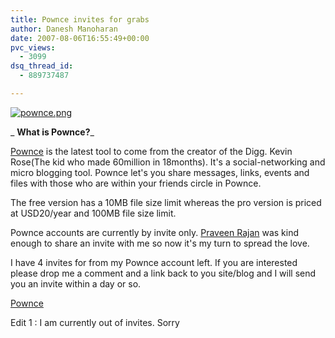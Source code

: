 ```yaml
---
title: Pownce invites for grabs
author: Danesh Manoharan
date: 2007-08-06T16:55:49+00:00
pvc_views:
  - 3099
dsq_thread_id:
  - 889737487

---
```

[![pownce.png][1]][2]

_ **What is Pownce?**_

[Pownce][3] is the latest tool to come from the creator of the Digg. Kevin Rose(The kid who made 60million in 18months). It's a social-networking and micro blogging tool. Pownce let's you share messages, links, events and files with those who are within your friends circle in Pownce.

The free version has a 10MB file size limit whereas the pro version is priced at USD20/year and 100MB file size limit.

Pownce accounts are currently by invite only. [Praveen Rajan][4] was kind enough to share an invite with me so now it's my turn to spread the love.

I have 4 invites for from my Pownce account left. If you are interested please drop me a comment and a link back to you site/blog and I will send you an invite within a day or so.

[Pownce][5]

Edit 1 : I am currently out of invites. Sorry

 [1]: /wp-content/uploads/2007/08/pownce.png
 [2]: /wp-content/uploads/2007/08/pownce.png "pownce.png"
 [3]: http://pownce.com/
 [4]: http://praveenrajan.com/blog/
 [5]: http://pownce.com